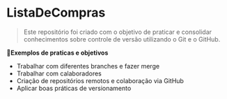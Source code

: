 # ListaDeCompras

> Este repositório foi criado com o objetivo de praticar e consolidar conhecimentos sobre controle de versão utilizando o Git e o GitHub.

🎯**Exemplos de praticas e objetivos**
- Trabalhar com diferentes branches e fazer merge
- Trabalhar com calaboradores
- Criação de repositórios remotos e colaboração via GitHub
- Aplicar boas práticas de versionamento
